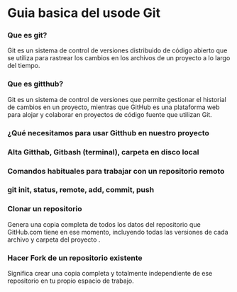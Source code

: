 # Guia basica del usode Git
### Que es git?
  Git es un sistema de control de versiones distribuido de código abierto que se utiliza para rastrear los cambios en los archivos de un proyecto a lo largo del tiempo. 
### Que es  gitthub?
  Git es un sistema de control de versiones que permite gestionar el historial de cambios en un proyecto, mientras que GitHub es una plataforma web para alojar y colaborar en proyectos de código fuente que utilizan Git.
### ¿Qué necesitamos para usar Gitthub en nuestro proyecto 

### Alta Gitthab, Gitbash (terminal), carpeta en disco local
 
### Comandos habituales para trabajar con un repositorio remoto
### git init, status, remote, add, commit, push

### Clonar un repositorio
  Genera una copia completa de todos los datos del repositorio que GitHub.com tiene en ese momento, incluyendo todas las versiones de cada archivo y carpeta del proyecto .
### Hacer Fork de un repositorio existente
  Significa crear una copia completa y totalmente independiente de ese repositorio en tu propio espacio de trabajo.
